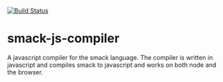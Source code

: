 [![Build
Status](https://travis-ci.org/bvellacott/smack-js-compiler.svg?branch=master)](https://travis-ci.org/bvellacott/smack-js-compiler)

# smack-js-compiler
A javascript compiler for the smack language. The compiler is written in javascript and compiles smack to javascript and works on both node and the browser.
